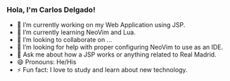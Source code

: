 ### Hola, I'm Carlos Delgado! 

- 🔭 I’m currently working on my Web Application using JSP.
- 🌱 I’m currently learning NeoVim and Lua.
- 👯 I’m looking to collaborate on ...
- 🤔 I’m looking for help with proper configuring NeoVim to use as an IDE. 
- 💬 Ask me about how a JSP works or anything related to Real Madrid. 
- 😄 Pronouns: He/His
- ⚡ Fun fact: I love to study and learn about new technology.
